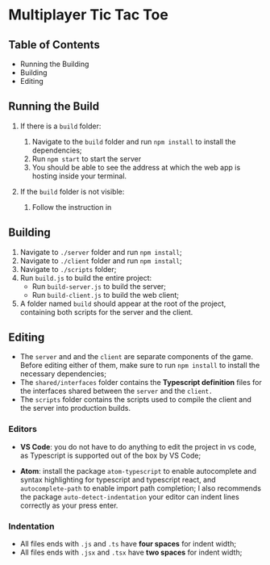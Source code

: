 # Multiplayer Tic Tac Toe

## Table of Contents

- Running the Building
- Building
- Editing

## Running the Build

1. If there is a `build` folder:
    1. Navigate to the `build` folder and run `npm install` to install the
    dependencies;
    2. Run `npm start` to start the server
    3. You should be able to see the address at which the web app is hosting
    inside your terminal.
    
2. If the `build` folder is not visible:
    1. Follow the instruction in

## Building

1. Navigate to `./server` folder and run `npm install`;
2. Navigate to `./client` folder and run `npm install`;
3. Navigate to `./scripts` folder;
4. Run `build.js` to build the entire project:
    * Run `build-server.js` to build the server;
    * Run `build-client.js` to build the web client;
5. A folder named `build` should appear at the root of the project, containing both scripts for the server
and the client.

## Editing

* The `server` and and the `client` are separate components of the game. Before editing either
of them, make sure to run `npm install` to install the necessary dependencies;
* The `shared/interfaces` folder contains the **Typescript definition** files for the interfaces
shared between the `server` and the `client.`
* The `scripts` folder contains the scripts used to compile the client and the server
into production builds.

### Editors

* **VS Code**: you do not have to do anything to edit the project in vs code, as Typescript is
supported out of the box by VS Code;

* **Atom**: install the package `atom-typescript` to enable autocomplete and syntax
highlighting for typescript and typescript react, and `autocomplete-path` to enable import
path completion; I also recommends the package `auto-detect-indentation` your editor can indent
lines correctly as your press enter.

### Indentation

* All files ends with `.js` and `.ts` have **four spaces** for indent width;
* All files ends with `.jsx` and `.tsx` have **two spaces** for indent width;
